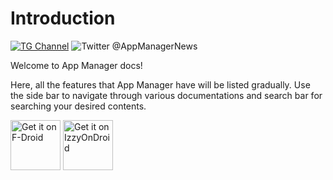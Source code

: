 # Introduction

[![TG Channel](https://img.shields.io/badge/TG-Channel-blue?logo=telegram)](https://t.me/AppManagerChannel)
![Twitter @AppManagerNews](https://img.shields.io/twitter/follow/AppManagerNews?label=%40AppManagerNews)

Welcome to App Manager docs!

Here, all the features that App Manager have will be listed gradually. Use the side bar to navigate through various documentations and search bar for searching your desired contents.

[<img src="https://fdroid.gitlab.io/artwork/badge/get-it-on.png"
alt="Get it on F-Droid"
height="80" />](https://f-droid.org/packages/io.github.muntashirakon.AppManager)
[<img src="https://gitlab.com/IzzyOnDroid/repo/-/raw/master/assets/IzzyOnDroid.png"
alt="Get it on IzzyOnDroid"
height="80" />](https://apt.izzysoft.de/fdroid/index/apk/io.github.muntashirakon.AppManager)

